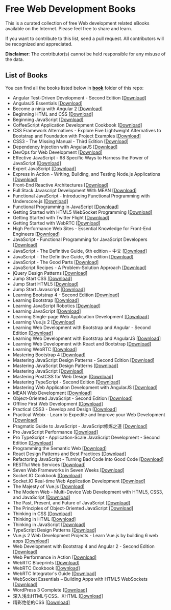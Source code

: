 # Free Web Development Books

This is a curated collection of free Web development related eBooks available on the Internet. Please feel free to share and learn.

If you want to contribute to this list, send a pull request. All contributors will be recognized and appreciated.

**Disclaimer**: The contributor(s) cannot be held responsible for any misuse of the data.

## List of Books

You can find all the books listed below in [**book**](/book) folder of this repo:

* Angular Test-Driven Development - Second Edition [[Download]](/book/Angular%20Test-Driven%20Development%20-%20Second%20Edition.pdf)
* AngularJS Essentials [[Download]](/book/AngularJS%20Essentials.pdf)
* Become a ninja with Angular 2 [[Download]](/book/Become%20a%20ninja%20with%20Angular%202.pdf)
* Beginning HTML and CSS [[Download]](/book/Beginning%20HTML%20and%20CSS.pdf)
* Beginning JavaScript [[Download]](/book/Beginning%20JavaScript.pdf)
* CoffeeScript Application Development Cookbook [[Download]](/book/CoffeeScript%20Application%20Development%20Cookbook.pdf)
* CSS Framework Alternatives - Explore Five Lightweight Alternatives to Bootstrap and Foundation with Project Examples [[Download]](/book/CSS%20Framework%20Alternatives%20-%20Explore%20Five%20Lightweight%20Alternatives%20to%20Bootstrap%20and%20Foundation%20with%20Project%20Examples.pdf)
* CSS3 - The Missing Manual - Third Edition [[Download]](/book/CSS3%20-%20The%20Missing%20Manual%20-%20Third%20Edition.pdf)
* Dependency Injection with AngularJS [[Download]](/book/Dependency%20Injection%20with%20AngularJS.pdf)
* DevOps for Web Development [[Download]](/book/DevOps%20for%20Web%20Development.pdf)
* Effective JavaScript - 68 Specific Ways to Harness the Power of JavaScript [[Download]](/book/Effective%20JavaScript%20-%2068%20Specific%20Ways%20to%20Harness%20the%20Power%20of%20JavaScript.pdf)
* Expert JavaScript [[Download]](/book/Expert%20JavaScript.pdf)
* Express in Action - Writing, Building, and Testing Node.js Applications [[Download]](/book/Express%20in%20Action%20-%20Writing%2C%20Building%2C%20and%20Testing%20Node.js%20Applications.pdf)
* Front-End Reactive Architectures [[Download]](/book/Front-End%20Reactive%20Architectures.pdf)
* Full Stack Javascript Development With MEAN [[Download]](/book/Full%20Stack%20Javascript%20Development%20With%20MEAN.pdf)
* Functional JavaScript - Introducing Functional Programming with Underscore.js [[Download]](/book/Functional%20JavaScript%20-%20Introducing%20Functional%20Programming%20with%20Underscore.js.pdf)
* Functional Programming in JavaScript [[Download]](/book/Functional%20Programming%20in%20JavaScript.pdf)
* Getting Started with HTML5 WebSocket Programming [[Download]](/book/Getting%20Started%20with%20HTML5%20WebSocket%20Programming.pdf)
* Getting Started with Twitter Flight [[Download]](/book/Getting%20Started%20with%20Twitter%20Flight.pdf)
* Getting Started with WebRTC [[Download]](/book/Getting%20Started%20with%20WebRTC.pdf)
* High Performance Web Sites - Essential Knowledge for Front-End Engineers [[Download]](/book/High%20Performance%20Web%20Sites%20-%20Essential%20Knowledge%20for%20Front-End%20Engineers.pdf)
* JavaScript - Functional Programming for JavaScript Developers [[Download]](/book/JavaScript%20-%20Functional%20Programming%20for%20JavaScript%20Developers.pdf)
* JavaScript - The Definitive Guide, 6th edition - 中文 [[Download]](/book/JavaScript%20-%20The%20Definitive%20Guide%2C%206th%20edition%20-%20%E4%B8%AD%E6%96%87.pdf)
* JavaScript - The Definitive Guide, 6th edition [[Download]](/book/JavaScript%20-%20The%20Definitive%20Guide%2C%206th%20edition.pdf)
* JavaScript - The Good Parts [[Download]](/book/JavaScript%20-%20The%20Good%20Parts.pdf)
* JavaScript Recipes - A Problem-Solution Approach [[Download]](/book/JavaScript%20Recipes%20-%20A%20Problem-Solution%20Approach.pdf)
* jQuery Design Patterns [[Download]](/book/jQuery%20Design%20Patterns.pdf)
* Jump Start CSS [[Download]](/book/Jump%20Start%20CSS.pdf)
* Jump Start HTML5 [[Download]](/book/Jump%20Start%20HTML5.pdf)
* Jump Start Javascript [[Download]](/book/Jump%20Start%20Javascript.pdf)
* Learning Bootstrap 4 - Second Edition [[Download]](/book/Learning%20Bootstrap%204%20-%20Second%20Edition.pdf)
* Learning Bootstrap [[Download]](/book/Learning%20Bootstrap.pdf)
* Learning JavaScript Robotics [[Download]](/book/Learning%20JavaScript%20Robotics.pdf)
* Learning JavaScript [[Download]](/book/Learning%20JavaScript.pdf)
* Learning Single-page Web Application Development [[Download]](/book/Learning%20Single-page%20Web%20Application%20Development.pdf)
* Learning Vue.js 2 [[Download]](/book/Learning%20Vue.js%202.pdf)
* Learning Web Development with Bootstrap and Angular - Second Edition [[Download]](/book/Learning%20Web%20Development%20with%20Bootstrap%20and%20Angular%20-%20Second%20Edition.pdf)
* Learning Web Development with Bootstrap and AngularJS [[Download]](/book/Learning%20Web%20Development%20with%20Bootstrap%20and%20AngularJS.pdf)
* Learning Web Development with React and Bootstrap [[Download]](/book/Learning%20Web%20Development%20with%20React%20and%20Bootstrap.pdf)
* Learning WebRTC [[Download]](/book/Learning%20WebRTC.pdf)
* Mastering Bootstrap 4 [[Download]](/book/Mastering%20Bootstrap%204.pdf)
* Mastering JavaScript Design Patterns - Second Edition [[Download]](/book/Mastering%20JavaScript%20Design%20Patterns%20-%20Second%20Edition.pdf)
* Mastering JavaScript Design Patterns [[Download]](/book/Mastering%20JavaScript%20Design%20Patterns.pdf)
* Mastering JavaScript [[Download]](/book/Mastering%20JavaScript.pdf)
* Mastering PostCSS for Web Design [[Download]](/book/Mastering%20PostCSS%20for%20Web%20Design.pdf)
* Mastering TypeScript - Second Edition [[Download]](/book/Mastering%20TypeScript%20-%20Second%20Edition.pdf)
* Mastering Web Application Development with AngularJS [[Download]](/book/Mastering%20Web%20Application%20Development%20with%20AngularJS.pdf)
* MEAN Web Development [[Download]](/book/MEAN%20Web%20Development.pdf)
* Object-Oriented JavaScript - Second Edition [[Download]](/book/Object-Oriented%20JavaScript%20-%20Second%20Edition.pdf)
* Offline First Web Development [[Download]](/book/Offline%20First%20Web%20Development.pdf)
* Practical CSS3 - Develop and Design [[Download]](/book/Practical%20CSS3%20-%20Develop%20and%20Design.pdf)
* Practical Webix - Learn to Expedite and Improve your Web Development [[Download]](/book/Practical%20Webix%20-%20Learn%20to%20Expedite%20and%20Improve%20your%20Web%20Development.pdf)
* Pragmatic Guide to JavaScript - JavaScript修炼之道 [[Download]](/book/Pragmatic%20Guide%20to%20JavaScript%20-%20JavaScript%E4%BF%AE%E7%82%BC%E4%B9%8B%E9%81%93.pdf)
* Pro JavaScript Performance [[Download]](/book/Pro%20JavaScript%20Performance.pdf)
* Pro TypeScript - Application-Scale JavaScript Development - Second Edition [[Download]](/book/Pro%20TypeScript%20-%20Application-Scale%20JavaScript%20Development%20-%20Second%20Edition.pdf)
* Programming the Semantic Web [[Download]](/book/Programming%20the%20Semantic%20Web.pdf)
* React Design Patterns and Best Practices [[Download]](/book/React%20Design%20Patterns%20and%20Best%20Practices.pdf)
* Refactoring JavaScript - Turning Bad Code Into Good Code [[Download]](/book/Refactoring%20JavaScript%20-%20Turning%20Bad%20Code%20Into%20Good%20Code.epub)
* RESTful Web Services [[Download]](/book/RESTful%20Web%20Services.pdf)
* Seven Web Frameworks in Seven Weeks [[Download]](/book/Seven%20Web%20Frameworks%20in%20Seven%20Weeks.pdf)
* Socket.IO Cookbook [[Download]](/book/Socket.IO%20Cookbook.pdf)
* Socket.IO Real-time Web Application Development [[Download]](/book/Socket.IO%20Real-time%20Web%20Application%20Development.pdf)
* The Majesty of Vue.js [[Download]](/book/The%20Majesty%20of%20Vue.js.pdf)
* The Modern Web - Multi-Device Web Development with HTML5, CSS3, and JavaScript [[Download]](/book/The%20Modern%20Web%20-%20Multi-Device%20Web%20Development%20with%20HTML5%2C%20CSS3%2C%20and%20JavaScript.pdf)
* The Past, Present, and Future of JavaScript [[Download]](/book/The%20Past%2C%20Present%2C%20and%20Future%20of%20JavaScript.pdf)
* The Principles of Object-Oriented JavaScript [[Download]](/book/The%20Principles%20of%20Object-Oriented%20JavaScript.pdf)
* Thinking in CSS [[Download]](/book/Thinking%20in%20CSS.pdf)
* Thinking in HTML [[Download]](/book/Thinking%20in%20HTML.pdf)
* Thinking in JavaScript [[Download]](/book/Thinking%20in%20JavaScript.pdf)
* TypeScript Design Patterns [[Download]](/book/TypeScript%20Design%20Patterns.pdf)
* Vue.js 2 Web Development Projects - Learn Vue.js by building 6 web apps [[Download]](/book/Vue.js%202%20Web%20Development%20Projects%20-%20Learn%20Vue.js%20by%20building%206%20web%20apps.pdf)
* Web Development with Bootstrap 4 and Angular 2 - Second Edition [[Download]](/book/Web%20Development%20with%20Bootstrap%204%20and%20Angular%202%20-%20Second%20Edition.pdf)
* Web Performance in Action [[Download]](/book/Web%20Performance%20in%20Action.mobi)
* WebRTC Blueprints [[Download]](/book/WebRTC%20Blueprints.pdf)
* WebRTC Cookbook [[Download]](/book/WebRTC%20Cookbook.pdf)
* WebRTC Integrator's Guide [[Download]](/book/WebRTC%20Integrator%27s%20Guide.pdf)
* WebSocket Essentials – Building Apps with HTML5 WebSockets [[Download]](/book/WebSocket%20Essentials%20%E2%80%93%20Building%20Apps%20with%20HTML5%20WebSockets.pdf)
* WordPress 3 Complete [[Download]](/book/WordPress%203%20Complete.pdf)
* 深入浅出HTML与CSS、XHTML [[Download]](/book/%E6%B7%B1%E5%85%A5%E6%B5%85%E5%87%BAHTML%E4%B8%8ECSS%E3%80%81XHTML.pdf)
* 精彩绝伦的CSS [[Download]](/book/%E7%B2%BE%E5%BD%A9%E7%BB%9D%E4%BC%A6%E7%9A%84CSS.pdf)

